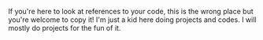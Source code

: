 If you're here to look at references to your code, this is the wrong place but you're welcome to copy it! 
I'm just a kid here doing projects and codes. I will mostly do projects for the fun of it.
